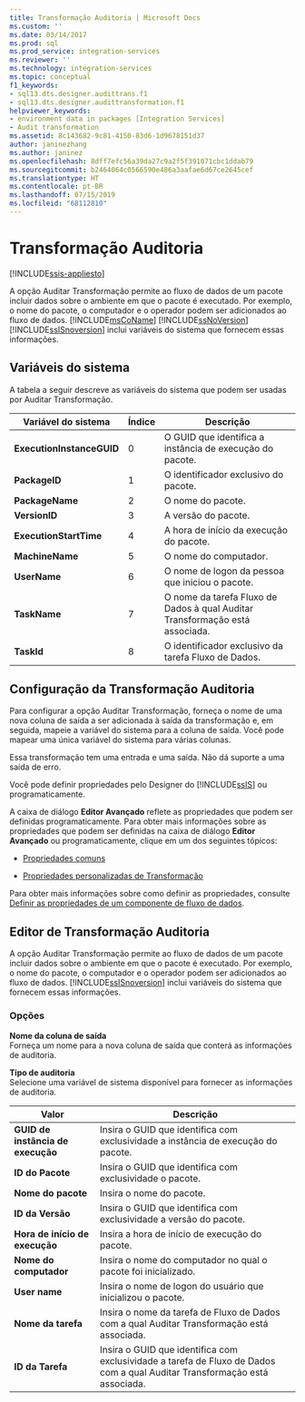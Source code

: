```yaml
---
title: Transformação Auditoria | Microsoft Docs
ms.custom: ''
ms.date: 03/14/2017
ms.prod: sql
ms.prod_service: integration-services
ms.reviewer: ''
ms.technology: integration-services
ms.topic: conceptual
f1_keywords:
- sql13.dts.designer.audittrans.f1
- sql13.dts.designer.audittransformation.f1
helpviewer_keywords:
- environment data in packages [Integration Services]
- Audit transformation
ms.assetid: 8c143682-9c81-4150-83d6-1d9678151d37
author: janinezhang
ms.author: janinez
ms.openlocfilehash: 8dff7efc56a39da27c9a2f5f391071cbc1ddab79
ms.sourcegitcommit: b2464064c0566590e486a3aafae6d67ce2645cef
ms.translationtype: HT
ms.contentlocale: pt-BR
ms.lasthandoff: 07/15/2019
ms.locfileid: "68112810"
---
```

# <a name="audit-transformation"></a>Transformação Auditoria

[!INCLUDE[ssis-appliesto](../../../includes/ssis-appliesto-ssvrpluslinux-asdb-asdw-xxx.md)]


  A opção Auditar Transformação permite ao fluxo de dados de um pacote incluir dados sobre o ambiente em que o pacote é executado. Por exemplo, o nome do pacote, o computador e o operador podem ser adicionados ao fluxo de dados. [!INCLUDE[msCoName](../../../includes/msconame-md.md)] [!INCLUDE[ssNoVersion](../../../includes/ssnoversion-md.md)] [!INCLUDE[ssISnoversion](../../../includes/ssisnoversion-md.md)] inclui variáveis do sistema que fornecem essas informações.  
  
## <a name="system-variables"></a>Variáveis do sistema  
 A tabela a seguir descreve as variáveis do sistema que podem ser usadas por Auditar Transformação.  
  
|Variável do sistema|Índice|Descrição|  
|---------------------|-----------|-----------------|  
|**ExecutionInstanceGUID**|0|O GUID que identifica a instância de execução do pacote.|  
|**PackageID**|1|O identificador exclusivo do pacote.|  
|**PackageName**|2|O nome do pacote.|  
|**VersionID**|3|A versão do pacote.|  
|**ExecutionStartTime**|4|A hora de início da execução do pacote.|  
|**MachineName**|5|O nome do computador.|  
|**UserName**|6|O nome de logon da pessoa que iniciou o pacote.|  
|**TaskName**|7|O nome da tarefa Fluxo de Dados à qual Auditar Transformação está associada.|  
|**TaskId**|8|O identificador exclusivo da tarefa Fluxo de Dados.|  
  
## <a name="configuration-of-the-audit-transformation"></a>Configuração da Transformação Auditoria  
 Para configurar a opção Auditar Transformação, forneça o nome de uma nova coluna de saída a ser adicionada à saída da transformação e, em seguida, mapeie a variável do sistema para a coluna de saída. Você pode mapear uma única variável do sistema para várias colunas.  
  
 Essa transformação tem uma entrada e uma saída. Não dá suporte a uma saída de erro.  
  
 Você pode definir propriedades pelo Designer do [!INCLUDE[ssIS](../../../includes/ssis-md.md)] ou programaticamente.  
  
 A caixa de diálogo **Editor Avançado** reflete as propriedades que podem ser definidas programaticamente. Para obter mais informações sobre as propriedades que podem ser definidas na caixa de diálogo **Editor Avançado** ou programaticamente, clique em um dos seguintes tópicos:  
  
-   [Propriedades comuns](https://msdn.microsoft.com/library/51973502-5cc6-4125-9fce-e60fa1b7b796)  
  
-   [Propriedades personalizadas de Transformação](../../../integration-services/data-flow/transformations/transformation-custom-properties.md)  
  
 Para obter mais informações sobre como definir as propriedades, consulte [Definir as propriedades de um componente de fluxo de dados](../../../integration-services/data-flow/set-the-properties-of-a-data-flow-component.md).  
  
## <a name="audit-transformation-editor"></a>Editor de Transformação Auditoria
  A opção Auditar Transformação permite ao fluxo de dados de um pacote incluir dados sobre o ambiente em que o pacote é executado. Por exemplo, o nome do pacote, o computador e o operador podem ser adicionados ao fluxo de dados. [!INCLUDE[ssISnoversion](../../../includes/ssisnoversion-md.md)] inclui variáveis do sistema que fornecem essas informações.  
  
### <a name="options"></a>Opções  
 **Nome da coluna de saída**  
 Forneça um nome para a nova coluna de saída que conterá as informações de auditoria.  
  
 **Tipo de auditoria**  
 Selecione uma variável de sistema disponível para fornecer as informações de auditoria.  
  
|Valor|Descrição|  
|-----------|-----------------|  
|**GUID de instância de execução**|Insira o GUID que identifica com exclusividade a instância de execução do pacote.|  
|**ID do Pacote**|Insira o GUID que identifica com exclusividade o pacote.|  
|**Nome do pacote**|Insira o nome do pacote.|  
|**ID da Versão**|Insira o GUID que identifica com exclusividade a versão do pacote.|  
|**Hora de início de execução**|Insira a hora de início de execução do pacote.|  
|**Nome do computador**|Insira o nome do computador no qual o pacote foi inicializado.|  
|**User name**|Insira o nome de logon do usuário que inicializou o pacote.|  
|**Nome da tarefa**|Insira o nome da tarefa de Fluxo de Dados com a qual Auditar Transformação está associada.|  
|**ID da Tarefa**|Insira o GUID que identifica com exclusividade a tarefa de Fluxo de Dados com a qual Auditar Transformação está associada.|  
  
  
